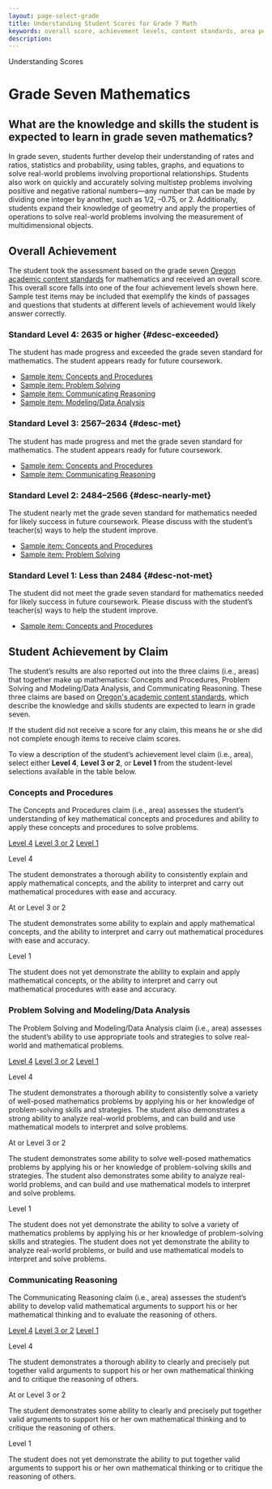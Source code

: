 ```yaml
---
layout: page-select-grade
title: Understanding Student Scores for Grade 7 Math
keywords: overall score, achievement levels, content standards, area performance level
description:
---
```


<div class="herring" markdown="1">

Understanding Scores

# Grade Seven Mathematics

## What are the knowledge and skills the student is expected to learn in grade seven mathematics?

In grade seven, students further develop their understanding of rates and ratios, statistics and probability, using tables, graphs, and equations to solve real-world problems involving proportional relationships. Students also work on quickly and accurately solving multistep problems involving positive and negative rational numbers—any number that can be made by dividing one integer by another, such as 1/2, –0.75, or 2. Additionally, students expand their knowledge of geometry and apply the properties of operations to solve real-world problems involving the measurement of multidimensional objects.

## Overall Achievement

The student took the assessment based on the grade seven [Oregon academic content standards](http://www.oregon.gov/ode/educator-resources/standards/Pages/default.aspx) for mathematics and received an overall score.
This overall score falls into one of the four achievement levels shown here. Sample test items may be included that exemplify the kinds of passages and questions that students at
different levels of achievement would likely answer correctly.

<div class="accordion" markdown="1">

### Standard Level 4: 2635 or higher {#desc-exceeded}

The student has made progress and exceeded the grade seven standard for mathematics. The student appears ready for future coursework.

- [Sample item: Concepts and Procedures](http://sampleitems.smarterbalanced.org/Item/187-3487)
- [Sample item: Problem Solving](http://sampleitems.smarterbalanced.org/Item/187-3517)
- [Sample item: Communicating Reasoning](http://sampleitems.smarterbalanced.org/Item/187-3286)
- [Sample item: Modeling/Data Analysis](http://sampleitems.smarterbalanced.org/Item/187-3591)

</div>
<div class="accordion" markdown="1">

### Standard Level 3: 2567–2634 {#desc-met}

The student has made progress and met the grade seven standard for mathematics. The student appears ready for future coursework.

- [Sample item: Concepts and Procedures](http://sampleitems.smarterbalanced.org/Item/187-3609)
- [Sample item: Communicating Reasoning](http://sampleitems.smarterbalanced.org/Item/187-3583)

</div>
<div class="accordion" markdown="1">

### Standard Level 2: 2484–2566  {#desc-nearly-met}

The student nearly met the grade seven standard for mathematics needed for likely success in future coursework. Please discuss with the student’s teacher(s) ways to help the student improve.

- [Sample item: Concepts and Procedures](http://sampleitems.smarterbalanced.org/Item/187-3641)
- [Sample item: Problem Solving](http://sampleitems.smarterbalanced.org/Item/187-3461)

</div>
<div class="accordion" markdown="1">

### Standard Level 1: Less than 2484 {#desc-not-met}

The student did not meet the grade seven standard for mathematics needed for likely success in future coursework. Please discuss with the student’s teacher(s) ways to help the student improve.

- [Sample item: Concepts and Procedures](http://sampleitems.smarterbalanced.org/Item/187-3513)

</div>

## Student Achievement by Claim

The student’s results are also reported out into the three claims (i.e., areas) that together make up mathematics: Concepts and Procedures, Problem Solving and Modeling/Data Analysis, and Communicating Reasoning. These three claims are based on [Oregon's academic content standards](http://www.oregon.gov/ode/educator-resources/standards/Pages/default.aspx), which describe the knowledge and skills students are expected to learn in grade seven.

If the student did not receive a score for any claim, this means he or she did not complete enough items to receive claim scores.

To view a description of the student’s achievement level claim (i.e., area), select either **Level 4**, **Level 3 or 2**, or **Level 1** from the student-level selections available in the table below.

<div class="by-claim concepts">
	<div class="claim">
		<h3>Concepts and Procedures</h3>
		<p>The Concepts and Procedures claim (i.e., area) assesses the student’s understanding of key mathematical concepts and procedures and ability to apply these concepts and procedures to solve problems.</p>
	</div>
	<div class="standards" aria-live="polite">
		<div class="triggers" aria-hidden="true">
			<a href="" id="trigger-concepts-above">Level 4</a>
			<a href="" id="trigger-concepts-near">Level 3 or 2</a>
			<a href="" id="trigger-concepts-below">Level 1</a>
		</div>
		<div id="concepts-above" class="std">
			<p class="hide">Level 4</p>
			<p>The student demonstrates a thorough ability to consistently explain and apply mathematical concepts, and the ability to interpret and carry out mathematical procedures with ease and accuracy.</p>
		</div>
		<div id="concepts-near" class="std">
			<p class="hide">At or Level 3 or 2</p>
			<p>The student demonstrates some ability to explain and apply mathematical concepts, and the ability to interpret and carry out mathematical procedures with ease and accuracy.</p>
		</div>
		<div id="concepts-below" class="std">
			<p class="hide">Level 1</p>
			<p>The student does not yet demonstrate the ability to explain and apply mathematical concepts, or the ability to interpret and carry out mathematical procedures with ease and accuracy.</p>
		</div>
	</div>
	<div class="clear"></div>
</div>

<div class="by-claim solving">
	<div class="claim">
		<h3>Problem Solving and Modeling/Data Analysis</h3>
		<p>The Problem Solving and Modeling/Data Analysis claim (i.e., area) assesses the student’s ability to use appropriate tools and strategies to solve real-world and mathematical problems.</p>
	</div>
	<div class="standards" aria-live="polite">
		<div class="triggers" aria-hidden="true">
			<a href="" id="trigger-solving-above">Level 4</a>
			<a href="" id="trigger-solving-near">Level 3 or 2</a>
			<a href="" id="trigger-solving-below">Level 1</a>
		</div>
		<div id="solving-above" class="std">
			<p class="hide">Level 4</p>
			<p>The student demonstrates a thorough ability to consistently solve a variety of well-posed mathematics problems by applying his or her knowledge of problem-solving skills and strategies. The student also demonstrates a strong ability to analyze real-world problems, and can build and use mathematical models to interpret and solve problems.</p>
		</div>
		<div id="solving-near" class="std">
			<p class="hide">At or Level 3 or 2</p>
			<p>The student demonstrates some ability to solve well-posed mathematics problems by applying his or her knowledge of problem-solving skills and strategies. The student also demonstrates some ability to analyze real-world problems, and can build and use mathematical models to interpret and solve problems.</p>
		</div>
		<div id="solving-below" class="std">
			<p class="hide">Level 1</p>
			<p>The student does not yet demonstrate the ability to solve a variety of mathematics problems by applying his or her knowledge of problem-solving skills and strategies. The student does not yet demonstrate the ability to analyze real-world problems, or build and use mathematical models to interpret and solve problems.</p>
		</div>
	</div>
	<div class="clear"></div>
</div>

<div class="by-claim reasoning">
	<div class="claim">
		<h3>Communicating Reasoning </h3>
		<p>The Communicating Reasoning claim (i.e., area) assesses the student’s ability to develop valid mathematical arguments to support his or her mathematical thinking and to evaluate the reasoning of others.</p>
	</div>
	<div class="standards" aria-live="polite">
		<div class="triggers" aria-hidden="true">
			<a href="" id="trigger-reasoning-above">Level 4</a>
			<a href="" id="trigger-reasoning-near">Level 3 or 2</a>
			<a href="" id="trigger-reasoning-below">Level 1</a>
		</div>
		<div id="reasoning-above" class="std">
			<p class="hide">Level 4</p>
			<p>The student demonstrates a thorough ability to clearly and precisely put together valid arguments to support his or her own mathematical thinking and to critique the reasoning of others.</p>
		</div>
		<div id="reasoning-near" class="std">
			<p class="hide">At or Level 3 or 2</p>
			<p>The student demonstrates some ability to clearly and precisely put together valid arguments to support his or her own mathematical thinking and to critique the reasoning of others.</p>
		</div>
		<div id="reasoning-below" class="std">
			<p class="hide">Level 1</p>
			<p>The student does not yet demonstrate the ability to put together valid arguments to support his or her own mathematical thinking or to critique the reasoning of others.</p>
		</div>
	</div>
	<div class="clear"></div>
</div>


</div><!-- /.herring -->
